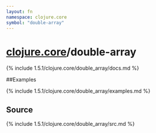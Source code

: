 ```yaml
---
layout: fn
namespace: clojure.core
symbol: "double-array"
---
```


# [clojure.core](../)/double-array

{% include 1.5.1/clojure.core/double_array/docs.md %}

##Examples

{% include 1.5.1/clojure.core/double_array/examples.md %}
## Source
{% include 1.5.1/clojure.core/double_array/src.md %}

